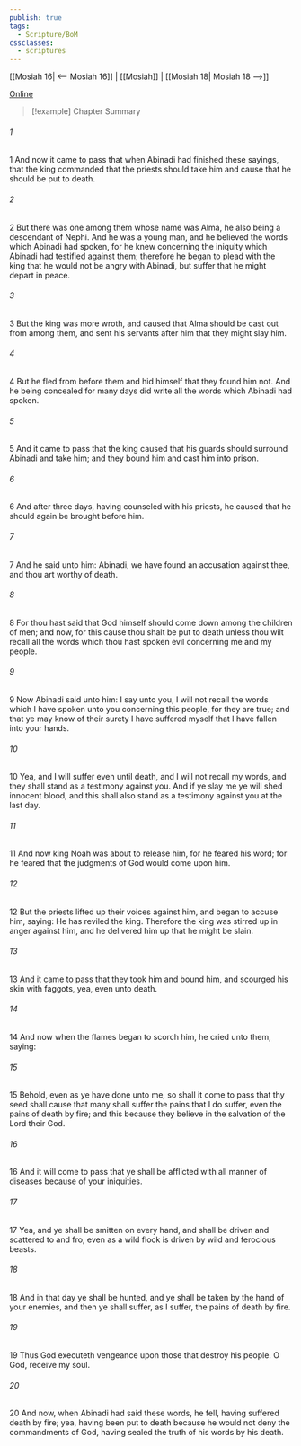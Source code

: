 ```yaml
---
publish: true
tags:
  - Scripture/BoM
cssclasses:
  - scriptures
---
```

[[Mosiah 16| <-- Mosiah 16]] | [[Mosiah]] | [[Mosiah 18| Mosiah 18 -->]]

[Online](https://churchofjesuschrist.org/study/scriptures/bofm/mosiah/17?lang=eng)

>[!example] Chapter Summary
>
###### 1
1 And now it came to pass that when Abinadi had finished these sayings, that the king commanded that the priests should take him and cause that he should be put to death.
###### 2
2 But there was one among them whose name was Alma, he also being a descendant of Nephi. And he was a young man, and he believed the words which Abinadi had spoken, for he knew concerning the iniquity which Abinadi had testified against them; therefore he began to plead with the king that he would not be angry with Abinadi, but suffer that he might depart in peace.
###### 3
3 But the king was more wroth, and caused that Alma should be cast out from among them, and sent his servants after him that they might slay him.
###### 4
4 But he fled from before them and hid himself that they found him not. And he being concealed for many days did write all the words which Abinadi had spoken.
###### 5
5 And it came to pass that the king caused that his guards should surround Abinadi and take him; and they bound him and cast him into prison.
###### 6
6 And after three days, having counseled with his priests, he caused that he should again be brought before him.
###### 7
7 And he said unto him: Abinadi, we have found an accusation against thee, and thou art worthy of death.
###### 8
8 For thou hast said that God himself should come down among the children of men; and now, for this cause thou shalt be put to death unless thou wilt recall all the words which thou hast spoken evil concerning me and my people.
###### 9
9 Now Abinadi said unto him: I say unto you, I will not recall the words which I have spoken unto you concerning this people, for they are true; and that ye may know of their surety I have suffered myself that I have fallen into your hands.
###### 10
10 Yea, and I will suffer even until death, and I will not recall my words, and they shall stand as a testimony against you. And if ye slay me ye will shed innocent blood, and this shall also stand as a testimony against you at the last day.
###### 11
11 And now king Noah was about to release him, for he feared his word; for he feared that the judgments of God would come upon him.
###### 12
12 But the priests lifted up their voices against him, and began to accuse him, saying: He has reviled the king. Therefore the king was stirred up in anger against him, and he delivered him up that he might be slain.
###### 13
13 And it came to pass that they took him and bound him, and scourged his skin with faggots, yea, even unto death.
###### 14
14 And now when the flames began to scorch him, he cried unto them, saying:
###### 15
15 Behold, even as ye have done unto me, so shall it come to pass that thy seed shall cause that many shall suffer the pains that I do suffer, even the pains of death by fire; and this because they believe in the salvation of the Lord their God.
###### 16
16 And it will come to pass that ye shall be afflicted with all manner of diseases because of your iniquities.
###### 17
17 Yea, and ye shall be smitten on every hand, and shall be driven and scattered to and fro, even as a wild flock is driven by wild and ferocious beasts.
###### 18
18 And in that day ye shall be hunted, and ye shall be taken by the hand of your enemies, and then ye shall suffer, as I suffer, the pains of death by fire.
###### 19
19 Thus God executeth vengeance upon those that destroy his people. O God, receive my soul.
###### 20
20 And now, when Abinadi had said these words, he fell, having suffered death by fire; yea, having been put to death because he would not deny the commandments of God, having sealed the truth of his words by his death.



